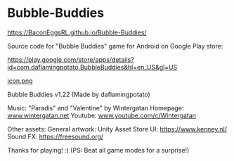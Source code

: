 # Bubble-Buddies
https://BaconEggsRL.github.io/Bubble-Buddies/

Source code for "Bubble Buddies" game for Android on Google Play store:

https://play.google.com/store/apps/details?id=com.daflamingpotato.BubbleBuddies&hl=en_US&gl=US

[icon.png](https://github.com/BaconEggsRL/Bubble-Buddies/blob/main/icon.png?raw=true)

Bubble Buddies v1.22
(Made by daflamingpotato)

Music:
"Paradis" and "Valentine" by Wintergatan
Homepage: www.wintergatan.net
Youtube: www.youtube.com/c/Wintergatan

Other assets:
General artwork: Unity Asset Store
UI: https://www.kenney.nl/
Sound FX: https://freesound.org/

Thanks for playing! :)
(PS: Beat all game modes for a surprise!)
